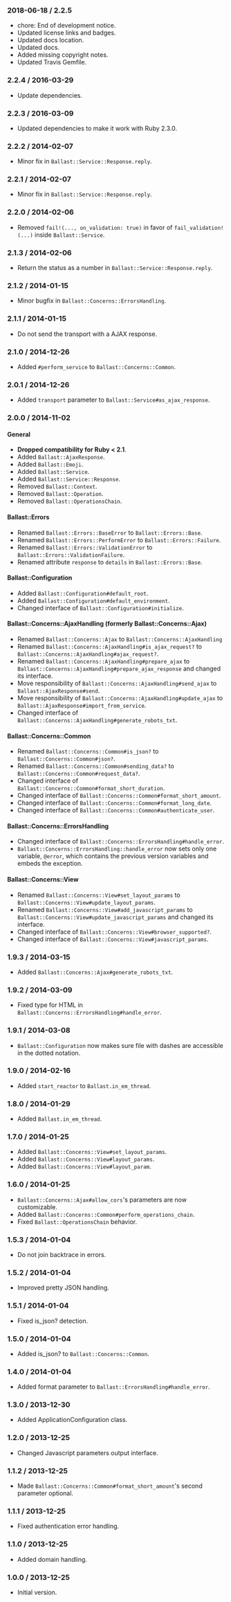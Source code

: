 ### 2018-06-18 / 2.2.5

* chore: End of development notice.
* Updated license links and badges.
* Updated docs location.
* Updated docs.
* Added missing copyright notes.
* Updated Travis Gemfile.

### 2.2.4 / 2016-03-29

* Update dependencies.

### 2.2.3 / 2016-03-09

* Updated dependencies to make it work with Ruby 2.3.0.

### 2.2.2 / 2014-02-07

* Minor fix in `Ballast::Service::Response.reply`.

### 2.2.1 / 2014-02-07

* Minor fix in `Ballast::Service::Response.reply`.

### 2.2.0 / 2014-02-06

* Removed `fail!(..., on_validation: true)` in favor of `fail_validation!(...)` inside `Ballast::Service`.

### 2.1.3 / 2014-02-06

* Return the status as a number in `Ballast::Service::Response.reply`.

### 2.1.2 / 2014-01-15

* Minor bugfix in `Ballast::Concerns::ErrorsHandling`.

### 2.1.1 / 2014-01-15

* Do not send the transport with a AJAX response.

### 2.1.0 / 2014-12-26

* Added `#perform_service` to `Ballast::Concerns::Common`.

### 2.0.1 / 2014-12-26

* Added `transport` parameter to `Ballast::Service#as_ajax_response`.

### 2.0.0 / 2014-11-02

#### General

* **Dropped compatibility for Ruby < 2.1**.
* Added `Ballast::AjaxResponse`.
* Added `Ballast::Emoji`.
* Added `Ballast::Service`.
* Added `Ballast::Service::Response`.
* Removed `Ballast::Context`.
* Removed `Ballast::Operation`.
* Removed `Ballast::OperationsChain`.

#### Ballast::Errors

* Renamed `Ballast::Errors::BaseError` to `Ballast::Errors::Base`.
* Renamed `Ballast::Errors::PerformError` to `Ballast::Errors::Failure`.
* Renamed `Ballast::Errors::ValidationError` to `Ballast::Errors::ValidationFailure`.
* Renamed attribute `response` to `details` in `Ballast::Errors::Base`.

#### Ballast::Configuration

* Added `Ballast::Configuration#default_root`.
* Added `Ballast::Configuration#default_environment`.
* Changed interface of `Ballast::Configuration#initialize`.

#### Ballast::Concerns::AjaxHandling (formerly Ballast::Concerns::Ajax)

* Renamed `Ballast::Concerns::Ajax` to `Ballast::Concerns::AjaxHandling`
* Renamed `Ballast::Concerns::AjaxHandling#is_ajax_request?` to `Ballast::Concerns::AjaxHandling#ajax_request?`.
* Renamed `Ballast::Concerns::AjaxHandling#prepare_ajax` to `Ballast::Concerns::AjaxHandling#prepare_ajax_response` and changed its interface.
* Move responsibility of `Ballast::Concerns::AjaxHandling#send_ajax` to `Ballast::AjaxResponse#send`.
* Move responsibility of `Ballast::Concerns::AjaxHandling#update_ajax` to `Ballast::AjaxResponse#import_from_service`.
* Changed interface of `Ballast::Concerns::AjaxHandling#generate_robots_txt`.

#### Ballast::Concerns::Common

* Renamed `Ballast::Concerns::Common#is_json?` to `Ballast::Concerns::Common#json?`.
* Renamed `Ballast::Concerns::Common#sending_data?` to `Ballast::Concerns::Common#request_data?`.
* Changed interface of `Ballast::Concerns::Common#format_short_duration`.
* Changed interface of `Ballast::Concerns::Common#format_short_amount`.
* Changed interface of `Ballast::Concerns::Common#format_long_date`.
* Changed interface of `Ballast::Concerns::Common#authenticate_user`.

#### Ballast::Concerns::ErrorsHandling

* Changed interface of `Ballast::Concerns::ErrorsHandling#handle_error`.
* `Ballast::Concerns::ErrorsHandling::handle_error` now sets only one variable, `@error`, which contains the previous version variables and embeds the exception.

#### Ballast::Concerns::View

* Renamed `Ballast::Concerns::View#set_layout_params` to `Ballast::Concerns::View#update_layout_params`.
* Renamed `Ballast::Concerns::View#add_javascript_params` to `Ballast::Concerns::View#update_javascript_params` and changed its interface.
* Changed interface of `Ballast::Concerns::View#browser_supported?`.
* Changed interface of `Ballast::Concerns::View#javascript_params`.

### 1.9.3 / 2014-03-15

* Added `Ballast::Concerns::Ajax#generate_robots_txt`.

### 1.9.2 / 2014-03-09

* Fixed type for HTML in `Ballast::Concerns::ErrorsHandling#handle_error`.

### 1.9.1 / 2014-03-08

* `Ballast::Configuration` now makes sure file with dashes are accessible in the dotted notation.

### 1.9.0 / 2014-02-16

* Added `start_reactor` to `Ballast.in_em_thread`.

### 1.8.0 / 2014-01-29

* Added `Ballast.in_em_thread`.

### 1.7.0 / 2014-01-25

* Added `Ballast::Concerns::View#set_layout_params`.
* Added `Ballast::Concerns::View#layout_params`.
* Added `Ballast::Concerns::View#layout_param`.

### 1.6.0 / 2014-01-25

* `Ballast::Concerns::Ajax#allow_cors`'s parameters are now customizable.
* Added `Ballast::Concerns::Common#perform_operations_chain`.
* Fixed `Ballast::OperationsChain` behavior.

### 1.5.3 / 2014-01-04

* Do not join backtrace in errors.

### 1.5.2 / 2014-01-04

* Improved pretty JSON handling.

### 1.5.1 / 2014-01-04

* Fixed is_json? detection.

### 1.5.0 / 2014-01-04

* Added is_json? to `Ballast::Concerns::Common`.

### 1.4.0 / 2014-01-04

* Added format parameter to `Ballast::ErrorsHandling#handle_error`.

### 1.3.0 / 2013-12-30

* Added ApplicationConfiguration class.

### 1.2.0 / 2013-12-25

* Changed Javascript parameters output interface.

### 1.1.2 / 2013-12-25

* Made `Ballast::Concerns::Common#format_short_amount`'s second parameter optional.

### 1.1.1 / 2013-12-25

* Fixed authentication error handling.

### 1.1.0 / 2013-12-25

* Added domain handling.

### 1.0.0 / 2013-12-25

* Initial version.
